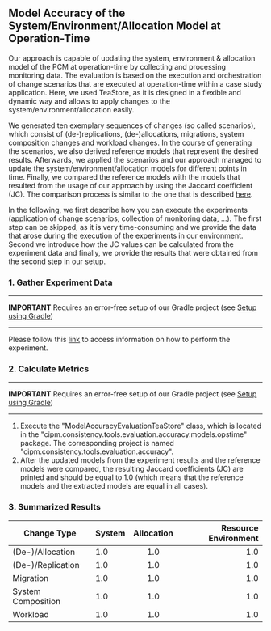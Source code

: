 ## Model Accuracy of the System/Environment/Allocation Model at Operation-Time
Our approach is capable of updating the system, environment & allocation model of the PCM at operation-time by collecting and processing monitoring data. The evaluation is based on the execution and orchestration of change scenarios that are executed at operation-time within a case study application. Here, we used TeaStore, as it is designed in a flexible and dynamic way and allows to apply changes to the system/environment/allocation easily.

We generated ten exemplary sequences of changes (so called scenarios), which consist of (de-)replications, (de-)allocations, migrations, system composition changes and workload changes. In the course of generating the scenarios, we also derived reference models that represent the desired results. Afterwards, we applied the scenarios and our approach managed to update the system/environment/allocation models for different points in time. Finally, we compared the reference models with the models that resulted from the usage of our approach by using the Jaccard coefficient (JC). The comparison process is similar to the one that is described [here](https://github.com/CIPM-tools/CIPM-Pipeline/blob/documentation/cipm.consistency.root/cipm.consistency.tools.evaluation.accuracy/readmes/README-MODEL-ACC-DT.md).

In the following, we first describe how you can execute the experiments (application of change scenarios, collection of monitoring data, ...). The first step can be skipped, as it is very time-consuming and we provide the data that arose during the execution of the experiments in our environment. Second we introduce how the JC values can be calculated from the experiment data and finally, we provide the results that were obtained from the second step in our setup.

### 1. Gather Experiment Data
***
**IMPORTANT**
Requires an error-free setup of our Gradle project (see [Setup using Gradle](https://github.com/CIPM-tools/CIPM-Pipeline/wiki/Setup-using-Gradle))
***

Please follow this [link](https://github.com/CIPM-tools/CIPM-Pipeline/blob/documentation/cipm.consistency.root/cipm.consistency.tools.evaluation.docker/teastore/README.md) to access information on how to perform the experiment.

### 2. Calculate Metrics
***
**IMPORTANT**
Requires an error-free setup of our Gradle project (see [Setup using Gradle](https://github.com/CIPM-tools/CIPM-Pipeline/wiki/Setup-using-Gradle))
***

1. Execute the "ModelAccuracyEvaluationTeaStore" class, which is located in the "cipm.consistency.tools.evaluation.accuracy.models.opstime" package. The corresponding project is named "cipm.consistency.tools.evaluation.accuracy".
2. After the updated models from the experiment results and the reference models were compared, the resulting Jaccard coefficients (JC) are printed and should be equal to 1.0 (which means that the reference models and the extracted models are equal in all cases).

### 3. Summarized Results

| Change Type | System | Allocation | Resource Environment |
| ----------- |:-------|:----------:|---------------------:|
| (De-)/Allocation | 1.0    | 1.0        |    1.0               |
| (De-)/Replication | 1.0    | 1.0        |     1.0              |
| Migration      | 1.0    | 1.0        |    1.0               |
| System Composition    | 1.0    | 1.0        |     1.0              |
| Workload      | 1.0    | 1.0        |    1.0               |
